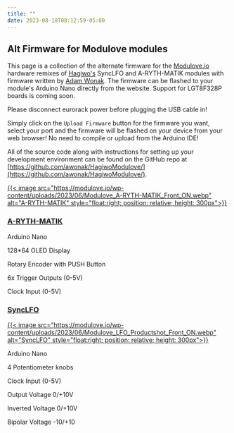 ```yaml
---
title: ""
date: 2023-08-18T08:12:59-05:00
---
```


## Alt Firmware for Modulove modules

This page is a collection of the alternate firmware for the [Modulove.io](https://modulove.io/) hardware remixes of [Hagiwo's](https://www.youtube.com/@HAGIWO) SyncLFO and A-RYTH-MATIK modules with firmware written by [Adam Wonak](https://github.com/awonak). The firmware can be flashed to your module's Arduino Nano directly from the website. Support for LGT8F328P boards is coming soon.

Please disconnect eurorack power before plugging the USB cable in!

Simply click on the `Upload Firmware` button for the firmware you want, select your port and the firmware will be flashed on your device from your web browser! No need to compile or upload from the Arduino IDE!

All of the source code along with instructions for setting up your development environment can be found on the GitHub repo at [https://github.com/awonak/HagiwoModulove/](https://github.com/awonak/HagiwoModulove/).

[{{< image src="https://modulove.io/wp-content/uploads/2023/06/Modulove_A-RYTH-MATIK_Front_ON.webp" alt="A-RYTH-MATIK" style="float:right; position: relative; height: 300px">}}](/HagiwoModulove/arythmatik)

### [A-RYTH-MATIK](/HagiwoModulove/arythmatik)

Arduino Nano

128*64 OLED Display

Rotary Encoder with PUSH Button

6x Trigger Outputs (0-5V)

Clock Input (0-5V)

### [SyncLFO](/HagiwoModulove/synclfo)

[{{< image src="https://modulove.io/wp-content/uploads/2023/06/Modulove_LFO_Productshot_Front_ON.webp" alt="SyncLFO" style="float:right; position: relative; height: 300px">}}](/HagiwoModulove/synclfo)

Arduino Nano

4 Potentiometer knobs

Clock Input (0-5V)

Output Voltage 0/+10V

Inverted Voltage  0/+10V

Bipolar Voltage -10/+10
